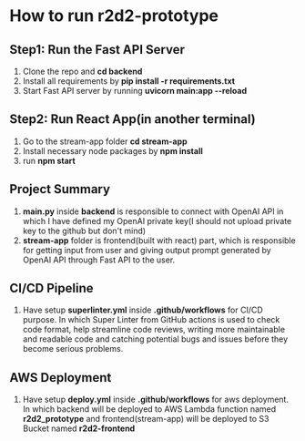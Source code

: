 # How to run r2d2-prototype

## Step1: Run the Fast API Server
1. Clone the repo and **cd backend**
2. Install all requirements by **pip install -r requirements.txt**
3. Start Fast API server by running **uvicorn main:app --reload**

## Step2: Run React App(in another terminal)
1. Go to the stream-app folder **cd stream-app**
2. Install necessary node packages by **npm install**
3. run **npm start**

## Project Summary
1. **main.py** inside **backend** is responsible to connect with OpenAI API in which I have defined my OpenAI private key(I should not upload private key to the github but don't mind)
2. **stream-app** folder is frontend(built with react) part, which is responsible for getting input from user and giving output prompt generated by OpenAI API through Fast API to the user.

## CI/CD Pipeline
1.  Have setup **superlinter.yml** inside **.github/workflows** for CI/CD purpose. In which Super Linter from GitHub actions is used to check code format, help streamline code reviews, writing more maintainable and readable code and catching potential bugs and issues before they become serious problems.

##  AWS Deployment
1.  Have setup **deploy.yml** inside **.github/workflows** for aws deployment. In which backend will be deployed to AWS Lambda function named **r2d2_prototype** and frontend(stream-app) will be deployed to S3 Bucket named **r2d2-frontend**
